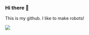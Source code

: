 ### Hi there 👋

This is my github. I like to make robots!

<!--
**VineetTambe/VineetTambe** is a ✨ _special_ ✨ repository because its `README.md` (this file) appears on your GitHub profile.

Here are some ideas to get you started:

- 🔭 I’m currently working on ...
- 🌱 I’m currently learning ...
- 👯 I’m looking to collaborate on ...
- 🤔 I’m looking for help with ...
- 💬 Ask me about ...
- 📫 How to reach me: ...
- 😄 Pronouns: ...
- ⚡ Fun fact: ...
-->

<p width="50%" align="left"> <!--style="max-width:500px;"-->
  <img src = "https://github-readme-stats.vercel.app/api?username=VineetTambe&show_icons=true&theme=tokyonight&line_height=27&count_private=true&include_all_commits=true">
</p>
